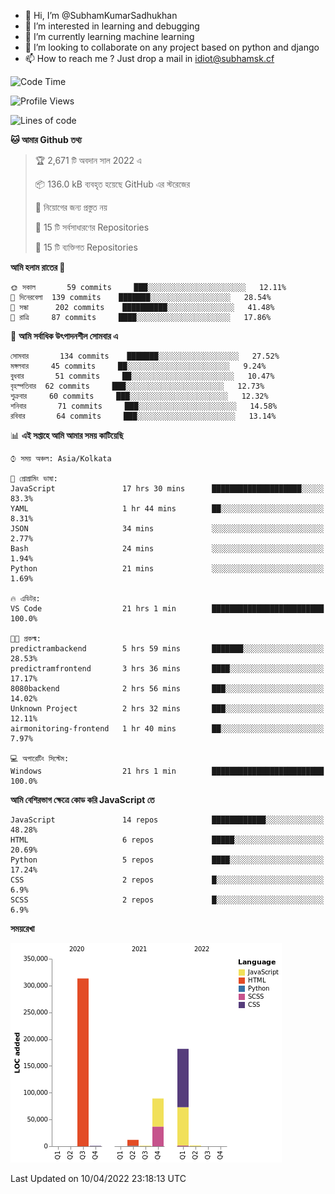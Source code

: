 - 👋 Hi, I’m @SubhamKumarSadhukhan
- 👀 I’m interested in learning and debugging
- 🌱 I’m currently learning machine learning
- 💞️ I’m looking to collaborate on any project based on python and django
- 📫 How to reach me ?
      Just drop a mail in idiot@subhamsk.cf

<!---
SubhamKumarSadhukhan/SubhamKumarSadhukhan is a ✨ special ✨ repository because its `README.md` (this file) appears on your GitHub profile.
You can click the Preview link to take a look at your changes.
--->


<!--START_SECTION:waka-->
![Code Time](http://img.shields.io/badge/Code%20Time-411%20hrs%2033%20mins-blue)

![Profile Views](http://img.shields.io/badge/%E0%A6%AA%E0%A7%8D%E0%A6%B0%E0%A7%8B%E0%A6%AB%E0%A6%BE%E0%A6%87%E0%A6%B2%20%E0%A6%A6%E0%A6%B0%E0%A7%8D%E0%A6%B6%E0%A6%A8-1-blue)

![Lines of code](https://img.shields.io/badge/%E0%A6%B9%E0%A7%8D%E0%A6%AF%E0%A6%BE%E0%A6%B2%E0%A7%8B%20%E0%A6%93%E0%A6%AF%E0%A6%BC%E0%A6%BE%E0%A6%B0%E0%A7%8D%E0%A6%B2%E0%A7%8D%E0%A6%A1%20%E0%A6%A5%E0%A7%87%E0%A6%95%E0%A7%87%20%E0%A6%86%E0%A6%AE%E0%A6%BF%20%E0%A6%B2%E0%A6%BF%E0%A6%96%E0%A7%87%E0%A6%9B%E0%A6%BF-599%20Thousand%20%E0%A6%95%E0%A7%8B%E0%A6%A1%E0%A7%87%E0%A6%B0%20%E0%A6%B2%E0%A6%BE%E0%A6%87%E0%A6%A8-blue)

**🐱 আমার Github তথ্য** 

> 🏆 2,671 টি অবদান সাল 2022 এ
 > 
> 📦 136.0 kB ব্যবহৃত হয়েছে GitHub এর স্টরেজের 
 > 
> 🚫 নিয়োগের জন্য প্রস্তুত নয়
 > 
> 📜 15 টি সর্বসাধারণের Repositories 
 > 
> 🔑 15 টি ব্যক্তিগত Repositories  
 > 
**আমি হলাম রাতের 🦉** 

```text
🌞 সকাল       59 commits     ███░░░░░░░░░░░░░░░░░░░░░░   12.11% 
🌆 দিনেরবেলা  139 commits    ███████░░░░░░░░░░░░░░░░░░   28.54% 
🌃 সন্ধা      202 commits    ██████████░░░░░░░░░░░░░░░   41.48% 
🌙 রাত্রি     87 commits     ████░░░░░░░░░░░░░░░░░░░░░   17.86%

```
📅 **আমি সর্বাধিক উৎপাদনশীল সোমবার এ** 

```text
সোমবার       134 commits    ███████░░░░░░░░░░░░░░░░░░   27.52% 
মঙ্গলবার     45 commits     ██░░░░░░░░░░░░░░░░░░░░░░░   9.24% 
বুধবার       51 commits     ██░░░░░░░░░░░░░░░░░░░░░░░   10.47% 
বৃহস্পতিবার  62 commits     ███░░░░░░░░░░░░░░░░░░░░░░   12.73% 
শুক্রবার     60 commits     ███░░░░░░░░░░░░░░░░░░░░░░   12.32% 
শনিবার       71 commits     ███░░░░░░░░░░░░░░░░░░░░░░   14.58% 
রবিবার       64 commits     ███░░░░░░░░░░░░░░░░░░░░░░   13.14%

```


📊 **এই সপ্তাহে আমি আমার সময় কাটিয়েছি** 

```text
⌚︎ সময় অঞ্চল: Asia/Kolkata

💬 প্রোগ্রামিং ভাষা: 
JavaScript               17 hrs 30 mins      ████████████████████░░░░░   83.3% 
YAML                     1 hr 44 mins        ██░░░░░░░░░░░░░░░░░░░░░░░   8.31% 
JSON                     34 mins             ░░░░░░░░░░░░░░░░░░░░░░░░░   2.77% 
Bash                     24 mins             ░░░░░░░░░░░░░░░░░░░░░░░░░   1.94% 
Python                   21 mins             ░░░░░░░░░░░░░░░░░░░░░░░░░   1.69%

🔥 এডিটর: 
VS Code                  21 hrs 1 min        █████████████████████████   100.0%

🐱‍💻 প্রকল্ম: 
predictrambackend        5 hrs 59 mins       ███████░░░░░░░░░░░░░░░░░░   28.53% 
predictramfrontend       3 hrs 36 mins       ████░░░░░░░░░░░░░░░░░░░░░   17.17% 
8080backend              2 hrs 56 mins       ███░░░░░░░░░░░░░░░░░░░░░░   14.02% 
Unknown Project          2 hrs 32 mins       ███░░░░░░░░░░░░░░░░░░░░░░   12.11% 
airmonitoring-frontend   1 hr 40 mins        ██░░░░░░░░░░░░░░░░░░░░░░░   7.97%

💻 অপারেটিং সিস্টেম: 
Windows                  21 hrs 1 min        █████████████████████████   100.0%

```

**আমি বেশিরভাগ ক্ষেত্রে কোড করি JavaScript তে** 

```text
JavaScript               14 repos            ████████████░░░░░░░░░░░░░   48.28% 
HTML                     6 repos             █████░░░░░░░░░░░░░░░░░░░░   20.69% 
Python                   5 repos             ████░░░░░░░░░░░░░░░░░░░░░   17.24% 
CSS                      2 repos             █░░░░░░░░░░░░░░░░░░░░░░░░   6.9% 
SCSS                     2 repos             █░░░░░░░░░░░░░░░░░░░░░░░░   6.9%

```


**সময়রেখা**

![Chart not found](https://raw.githubusercontent.com/SubhamKumarSadhukhan/SubhamKumarSadhukhan/main/charts/bar_graph.png) 


 Last Updated on 10/04/2022 23:18:13 UTC
<!--END_SECTION:waka-->
